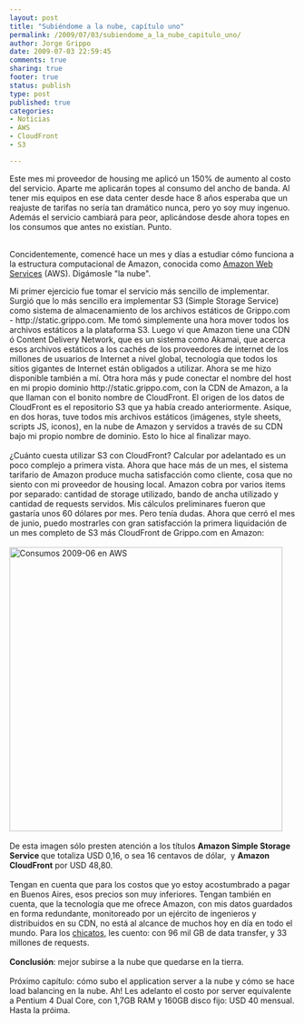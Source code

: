 ```yaml
--- 
layout: post
title: "Subiéndome a la nube, capítulo uno"
permalink: /2009/07/03/subiendome_a_la_nube_capitulo_uno/
author: Jorge Grippo
date: 2009-07-03 22:59:45
comments: true
sharing: true
footer: true
status: publish
type: post
published: true
categories: 
- Noticias
- AWS
- CloudFront
- S3

---
```

<!-- 88 -->
Este mes mi proveedor de housing me aplicó un 150% de aumento al costo del servicio. Aparte me aplicarán topes al consumo del ancho de banda. Al tener mis equipos en ese data center desde hace 8 años esperaba que un reajuste de tarifas no sería tan dramático nunca, pero yo soy muy ingenuo. Además el servicio cambiará para peor, aplicándose desde ahora topes en los consumos que antes no existían. Punto.<div><br /></div><div>Concidentemente, comencé hace un mes y días a estudiar cómo funciona a la estructura computacional de Amazon, conocida como <a href="http://aws.amazon.com">Amazon Web Services</a> (AWS). Digámosle "la nube". &nbsp;&nbsp;</div>

<!--more-->
<div>Mi primer ejercicio fue tomar el servicio más sencillo de implementar. Surgió que lo más sencillo era implementar S3 (Simple Storage Service) como sistema de almacenamiento de los archivos estáticos de Grippo.com - http://static.grippo.com. Me tomó simplemente una hora mover todos los archivos estáticos a la plataforma S3. Luego ví que Amazon tiene una CDN ó Content Delivery Network, que es un sistema como Akamai, que acerca esos archivos estáticos a los cachés de los proveedores de internet de los millones de usuarios de Internet a nivel global, tecnología que todos los sitios gigantes de Internet están obligados a utilizar. Ahora se me hizo disponible también a mí. Otra hora más y pude conectar el nombre del host en mi propio dominio http://static.grippo.com, con la CDN de Amazon, a la que llaman con el bonito nombre de CloudFront. El origen de los datos de CloudFront es el repositorio S3 que ya había creado anteriormente. Asique, en dos horas, tuve todos mis archivos estáticos (imágenes, style sheets, scripts JS, iconos), en la nube de Amazon y servidos a través de su CDN bajo mi propio nombre de dominio. Esto lo hice al finalizar mayo.&nbsp;</div><div><br /></div><div>¿Cuánto cuesta utilizar S3 con CloudFront? Calcular por adelantado es un poco complejo a primera vista. Ahora que hace más de un mes, el sistema tarifario de Amazon produce mucha satisfacción como cliente, cosa que no siento con mi proveedor de housing local. Amazon cobra por varios items por separado: cantidad de storage utilizado, bando de ancha utilizado y cantidad de requests servidos. Mis cálculos preliminares fueron que gastaría unos 60 dólares por mes. Pero tenía dudas. Ahora que cerró el mes de junio, puedo mostrarles con gran satisfacción la primera liquidación de un mes completo de S3 más CloudFront de Grippo.com en Amazon: </div><div><br /></div><div>
<a href="http://www.flickr.com/photos/grippo/3685574928/" title="Consumos 2009-06 en AWS por jorge_grippo, en Flickr"><img src="http://farm4.static.flickr.com/3583/3685574928_75930d3bf8.jpg" width="481" height="500" alt="Consumos 2009-06 en AWS" /></a>
<div><br /></div><div>De esta imagen sólo presten atención a los títulos <b>Amazon Simple Storage Service </b>que totaliza USD 0,16, o sea 16 centavos de dólar, &nbsp;y <b>Amazon CloudFront</b> por USD 48,80.</div><div><br /></div><div>Tengan en cuenta que para los costos que yo estoy acostumbrado a pagar en Buenos Aires, esos precios son muy inferiores. Tengan también en cuenta, que la tecnología que me ofrece Amazon, con mis datos guardados en forma redundante, monitoreado por un ejército de ingenieros y distribuidos en su CDN, no está al alcance de muchos hoy en día en todo el mundo. Para los <a href="http://farm4.static.flickr.com/3583/3685574928_deebf803dc_o.png">chicatos</a>, les cuento: con 96 mil GB de data transfer, y 33 millones de requests.</div><div><br /></div><div><b>Conclusión</b>: mejor subirse a la nube que quedarse en la tierra.</div><div><br /></div><div>Próximo capítulo: cómo subo el application server a la nube y cómo se hace load balancing en la nube. Ah! Les adelanto el costo por server equivalente a Pentium 4 Dual Core, con 1,7GB RAM y 160GB disco fijo: USD 40 mensual. Hasta la próima.</div><div><br /></div><div><br /></div><div><br /></div><div><br /></div></div>


